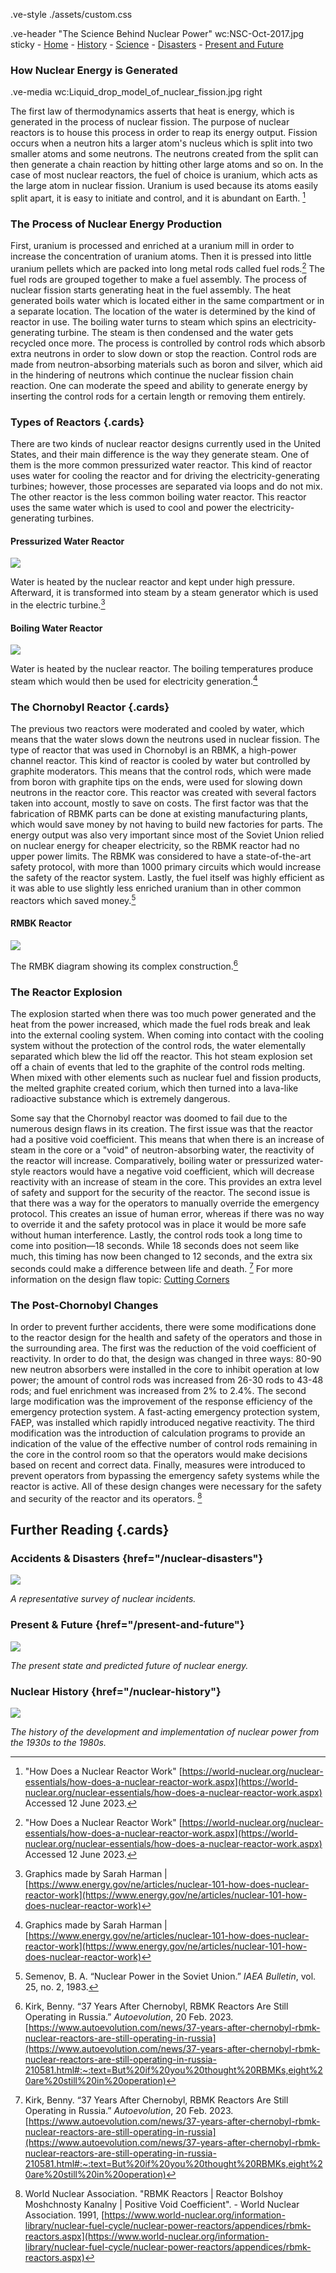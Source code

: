 .ve-style ./assets/custom.css


.ve-header  "The Science Behind Nuclear Power" wc:NSC-Oct-2017.jpg sticky 
    - [Home](/)
    - [History](nuclear-history/)
    - [Science](science/)
    - [Disasters](nuclear-disasters/)
    - [Present and Future](present-and-future/)



### How Nuclear Energy is Generated

.ve-media wc:Liquid_drop_model_of_nuclear_fission.jpg right 

The first law of thermodynamics asserts that heat is energy, which is generated in the process of nuclear fission. The purpose of nuclear reactors is to house this process in order to reap its energy output. Fission occurs when a neutron hits a larger atom's nucleus which is  split into two smaller atoms and some neutrons. The neutrons created from the split can then generate a chain reaction by hitting other large atoms and so on. In the case of most nuclear reactors, the fuel of choice is uranium, which acts as the large atom in nuclear fission. Uranium is used because its atoms easily split apart, it is easy to initiate and control, and it is abundant on Earth. [^1]



### The Process of Nuclear Energy Production

First, uranium is processed and enriched at a uranium mill in order to increase the concentration of uranium atoms. Then it is pressed into little uranium pellets which are packed into long metal rods called fuel rods.[^1] The fuel rods are grouped together to make a fuel assembly. The process of nuclear fission starts generating heat in the fuel assembly. The heat generated boils water which is located either in the same compartment or in a separate location. The location of the water is determined by the kind of reactor in use. The boiling water turns to steam which spins an electricity-generating turbine. The steam is then condensed and the water gets recycled once more. The process is controlled by control rods which absorb extra neutrons in order to slow down or stop the reaction. Control rods are made from neutron-absorbing materials such as boron and silver, which aid in the hindering of neutrons which continue the nuclear fission chain reaction. One can moderate the speed and ability to generate energy by inserting the control rods for a certain length or removing them entirely. 

### Types of Reactors {.cards}

There are two kinds of nuclear reactor designs currently used in the United States, and their main difference is the way they generate steam. One of them is the more common pressurized water reactor. This kind of reactor uses water for cooling the reactor and for driving the electricity-generating turbines; however, those processes are separated via loops and do not mix. The other reactor is the less common boiling water reactor. This reactor uses the same water which is used to cool and power the electricity-generating turbines. 




#### Pressurized Water Reactor

![](https://www.energy.gov/sites/default/files/styles/full_article_width/public/2019/02/f59/Pressurized_Water_Reactor%201200%20x%20900-01_0.png?itok=0i6xJIWK)

Water is heated by the nuclear reactor and kept under high pressure. Afterward, it is transformed into steam by a steam generator which is used in the electric turbine.[^2]

#### Boiling Water Reactor

![](https://www.energy.gov/sites/default/files/styles/full_article_width/public/2019/02/f59/Boiling_Water_Reactor%201200%20x%20900-01_1.png?itok=3YaGV6RX)

Water is heated by the nuclear reactor. The boiling temperatures produce steam which would then be used for electricity generation.[^2]



### The Chornobyl Reactor {.cards}

The previous two reactors were moderated and cooled by water, which means that the water slows down the neutrons used in nuclear fission. The type of reactor that was used in Chornobyl is an RBMK, a high-power channel reactor. This kind of reactor is cooled by water but controlled by graphite moderators. This means that the control rods, which were made from boron with graphite tips on the ends, were used for slowing down neutrons in the reactor core. This reactor was created with several factors taken into account, mostly to save on costs. The first factor was that the fabrication of RBMK parts can be done at existing manufacturing plants, which would save money by not having to build new factories for parts. The energy output was also very important since most of the Soviet Union relied on nuclear energy for cheaper electricity, so the RBMK reactor had no upper power limits. The RBMK was considered to have a state-of-the-art safety protocol, with more than 1000 primary circuits which would increase the safety of the reactor system. Lastly, the fuel itself was highly efficient as it was able to use slightly less enriched uranium than in other common reactors which saved money.[^3]


#### RMBK Reactor

![](https://www.world-nuclear.org/getmedia/5443eaa9-c453-495a-ac5d-2b4d9f3a28ea/light-water-graphite-mod-reactor-lwgr.png.aspx)

The RMBK diagram showing its complex construction.[^4]


### The Reactor Explosion

The explosion started when there was too much power generated and the heat from the power increased, which made the fuel rods break and leak into the external cooling system. When coming into contact with the cooling system without the protection of the control rods, the water elementally separated which blew the lid off the reactor. This hot steam explosion set off a chain of events that led to the graphite of the control rods melting. When mixed with other elements such as nuclear fuel and fission products, the melted graphite created corium, which then turned into a lava-like radioactive substance which is extremely dangerous. 


Some say that the Chornobyl reactor was doomed to fail due to the numerous design flaws in its creation. The first issue was that the reactor had a positive void coefficient. This means that when there is an increase of steam in the core or a "void" of neutron-absorbing water, the reactivity of the reactor will increase. Comparatively, boiling water or pressurized water-style reactors would have a negative void coefficient, which will decrease reactivity with an increase of steam in the core. This provides an extra level of safety and support for the security of the reactor. The second issue is that there was a way for the operators to manually override the emergency protocol. This creates an issue of human error, whereas if there was no way to override it and the safety protocol was in place it would be more safe without human interference. Lastly, the control rods took a long time to come into position—18 seconds. While 18 seconds does not seem like much, this timing has now been changed to 12 seconds, and the extra six seconds could make a difference between life and death. [^4]
For more information on the design flaw topic: [Cutting Corners](https://digitalscholarship.brynmawr.edu/reactor-room/projects/cutting-corners/)


### The Post-Chornobyl Changes

In order to prevent further accidents, there were some modifications done to the reactor design for the health and safety of the operators and those in the surrounding area. The first was the reduction of the void coefficient of reactivity. In order to do that, the design was changed in three ways: 80-90 new neutron absorbers were installed in the core to inhibit operation at low power; the amount of control rods was increased from 26-30 rods to 43-48 rods; and fuel enrichment was increased from 2% to 2.4%. The second large modification was the improvement of the response efficiency of the emergency protection system. A fast-acting emergency protection system, FAEP, was installed which rapidly introduced negative reactivity. The third modification was the introduction of calculation programs to provide an indication of the value of the effective number of control rods remaining in the core in the control room so that the operators would make decisions based on recent and correct data. Finally, measures were introduced to prevent operators from bypassing the emergency safety systems while the reactor is active. All of these design changes were necessary for the safety and security of the reactor and its operators. [^5]


## Further Reading {.cards}

### Accidents & Disasters {href="/nuclear-disasters"}

![](https://upload.wikimedia.org/wikipedia/commons/1/15/Chernobyl_2019_G03.jpg)

*A representative survey of nuclear incidents.*

### Present & Future {href="/present-and-future"}

![](https://upload.wikimedia.org/wikipedia/commons/5/54/De_Molen_%28windmill%29_and_the_nuclear_power_plant_cooling_tower_in_Doel%2C_Belgium_%28DSCF3859%29.jpg)

*The present state and predicted future of nuclear energy.*

### Nuclear History {href="/nuclear-history"}

![](https://upload.wikimedia.org/wikipedia/commons/6/6f/Laura_and_Enrico_Fermi_1954.jpg)

*The history of the development and implementation of nuclear power from the 1930s to the 1980s.*


[^1]: "How Does a Nuclear Reactor Work" [https://world-nuclear.org/nuclear-essentials/how-does-a-nuclear-reactor-work.aspx](https://world-nuclear.org/nuclear-essentials/how-does-a-nuclear-reactor-work.aspx) Accessed 12 June 2023.
[^2]: Graphics made by Sarah Harman | [https://www.energy.gov/ne/articles/nuclear-101-how-does-nuclear-reactor-work](https://www.energy.gov/ne/articles/nuclear-101-how-does-nuclear-reactor-work)
[^3]: Semenov, B. A. “Nuclear Power in the Soviet Union.” *IAEA Bulletin*, vol. 25, no. 2, 1983.
[^4]: Kirk, Benny. “37 Years After Chernobyl, RBMK Reactors Are Still Operating in Russia.” *Autoevolution*, 20 Feb. 2023.[https://www.autoevolution.com/news/37-years-after-chernobyl-rbmk-nuclear-reactors-are-still-operating-in-russia](https://www.autoevolution.com/news/37-years-after-chernobyl-rbmk-nuclear-reactors-are-still-operating-in-russia-210581.html#:~:text=But%20if%20you%20thought%20RBMKs,eight%20are%20still%20in%20operation)
[^5]: World Nuclear Association. "RBMK Reactors | Reactor Bolshoy Moshchnosty Kanalny | Positive Void Coefficient". - World Nuclear Association. 1991, [https://www.world-nuclear.org/information-library/nuclear-fuel-cycle/nuclear-power-reactors/appendices/rbmk-reactors.aspx](https://www.world-nuclear.org/information-library/nuclear-fuel-cycle/nuclear-power-reactors/appendices/rbmk-reactors.aspx)
